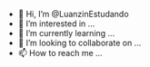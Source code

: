 - 👋 Hi, I’m @LuanzinEstudando
- 👀 I’m interested in ...
- 🌱 I’m currently learning ...
- 💞️ I’m looking to collaborate on ...
- 📫 How to reach me ...

<!---
LuanzinEstudando/LuanzinEstudando is a ✨ special ✨ repository because its `README.md` (this file) appears on your GitHub profile.
You can click the Preview link to take a look at your changes.
--->
